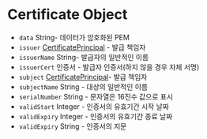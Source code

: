 # Certificate Object

* `data`  String- 데이터가 암호화된 PEM
* `issuer` [CertificatePrincipal](certificate-principal.md) - 발급 책임자
* `issuerName`  String- 발급자의 일반적인 이름
* `issuerCert` 인증서 - 발급자 인증서(하지 않을 경우 자체 서명)
* `subject` [CertificatePrincipal](certificate-principal.md)- 발급 책임자
* `subjectName` String - 대상의 일반적인 이름
* `serialNumber` String - 문자열은 16진수 값으로 표시
* `validStart`   Integer - 인증서의 유효기간 시작 날짜
* `validExpiry`  Integer - 인증서의 유효기간 종료 날짜
* `validExpiry`  String - 인증서의 지문
